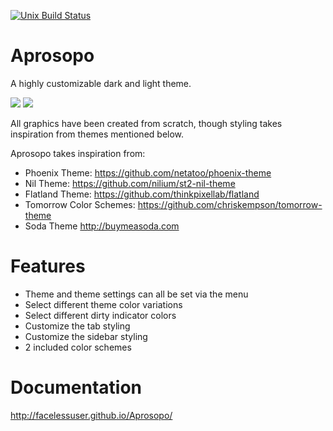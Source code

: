 [![Unix Build Status][travis-image]][travis-link]
# Aprosopo
A highly customizable dark and light theme.

<img src="https://dl.dropboxusercontent.com/u/342698/UnnamedTheme2/Screenshot_Dark.png" border="0">

<img src="https://dl.dropboxusercontent.com/u/342698/UnnamedTheme2/Screenshot_Light.png" border="0">

All graphics have been created from scratch, though styling takes inspiration from themes mentioned below.

Aprosopo takes inspiration from:

- Phoenix Theme: https://github.com/netatoo/phoenix-theme
- Nil Theme: https://github.com/nilium/st2-nil-theme
- Flatland Theme: https://github.com/thinkpixellab/flatland
- Tomorrow Color Schemes: https://github.com/chriskempson/tomorrow-theme
- Soda Theme http://buymeasoda.com

# Features
- Theme and theme settings can all be set via the menu
- Select different theme color variations
- Select different dirty indicator colors
- Customize the tab styling
- Customize the sidebar styling
- 2 included color schemes

# Documentation
http://facelessuser.github.io/Aprosopo/

[travis-image]: https://img.shields.io/travis/facelessuser/Aprosopo/master.svg
[travis-link]: https://travis-ci.org/facelessuser/Aprosopo
